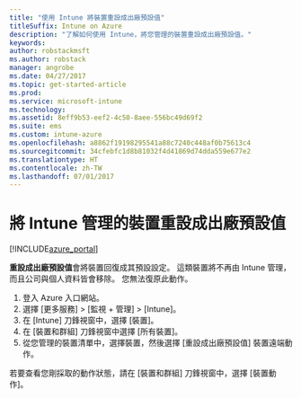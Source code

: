 ```yaml
---
title: "使用 Intune 將裝置重設成出廠預設值"
titleSuffix: Intune on Azure
description: "了解如何使用 Intune，將您管理的裝置重設成出廠預設值。"
keywords: 
author: robstackmsft
ms.author: robstack
manager: angrobe
ms.date: 04/27/2017
ms.topic: get-started-article
ms.prod: 
ms.service: microsoft-intune
ms.technology: 
ms.assetid: 8eff9b53-eef2-4c50-8aee-556bc49d69f2
ms.suite: ems
ms.custom: intune-azure
ms.openlocfilehash: a8862f19198295541a88c7240c448af0b75613c4
ms.sourcegitcommit: 34cfebfc1d8b81032f4d41869d74dda559e677e2
ms.translationtype: HT
ms.contentlocale: zh-TW
ms.lasthandoff: 07/01/2017
---
```

# <a name="reset-intune-managed-devices-to-factory-settings"></a>將 Intune 管理的裝置重設成出廠預設值


[!INCLUDE[azure_portal](./includes/azure_portal.md)]

**重設成出廠預設值**會將裝置回復成其預設設定。 這類裝置將不再由 Intune 管理，而且公司與個人資料皆會移除。 您無法復原此動作。

1. 登入 Azure 入口網站。
2. 選擇 [更多服務]  >  [監視 + 管理]  >  [Intune]。
3. 在 [Intune] 刀鋒視窗中，選擇 [裝置]。
4. 在 [裝置和群組] 刀鋒視窗中選擇 [所有裝置]。
5. 從您管理的裝置清單中，選擇裝置，然後選擇 [重設成出廠預設值] 裝置遠端動作。

若要查看您剛採取的動作狀態，請在 [裝置和群組] 刀鋒視窗中，選擇 [裝置動作]。

